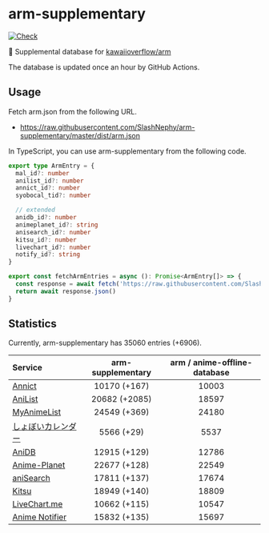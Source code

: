 # arm-supplementary

[![Check](https://github.com/SlashNephy/arm-supplementary/actions/workflows/check-node.yml/badge.svg)](https://github.com/SlashNephy/arm-supplementary/actions/workflows/check-node.yml)

💊 Supplemental database for [kawaiioverflow/arm](https://github.com/kawaiioverflow/arm)

The database is updated once an hour by GitHub Actions.

## Usage

Fetch arm.json from the following URL.

- https://raw.githubusercontent.com/SlashNephy/arm-supplementary/master/dist/arm.json

In TypeScript, you can use arm-supplementary from the following code.

```TypeScript
export type ArmEntry = {
  mal_id?: number
  anilist_id?: number
  annict_id?: number
  syobocal_tid?: number

  // extended
  anidb_id?: number
  animeplanet_id?: string
  anisearch_id?: number
  kitsu_id?: number
  livechart_id?: number
  notify_id?: string
}

export const fetchArmEntries = async (): Promise<ArmEntry[]> => {
  const response = await fetch('https://raw.githubusercontent.com/SlashNephy/arm-supplementary/master/dist/arm.json')
  return await response.json()
}
```

## Statistics

Currently, arm-supplementary has 35060 entries (+6906).

| Service                                     | arm-supplementary | arm / anime-offline-database |
| :------------------------------------------ | :---------------: | :--------------------------: |
| [Annict](https://annict.com)                |   10170 (+167)    |            10003             |
| [AniList](https://anilist.co)               |   20682 (+2085)   |            18597             |
| [MyAnimeList](https://myanimelist.net)      |   24549 (+369)    |            24180             |
| [しょぼいカレンダー](https://cal.syoboi.jp) |    5566 (+29)     |             5537             |
| [AniDB](https://anidb.net)                  |   12915 (+129)    |            12786             |
| [Anime-Planet](https://anime-planet.com)    |   22677 (+128)    |            22549             |
| [aniSearch](https://anisearch.com)          |   17811 (+137)    |            17674             |
| [Kitsu](https://kitsu.io)                   |   18949 (+140)    |            18809             |
| [LiveChart.me](https://livechart.me)        |   10662 (+115)    |            10547             |
| [Anime Notifier](https://notify.moe)        |   15832 (+135)    |            15697             |
